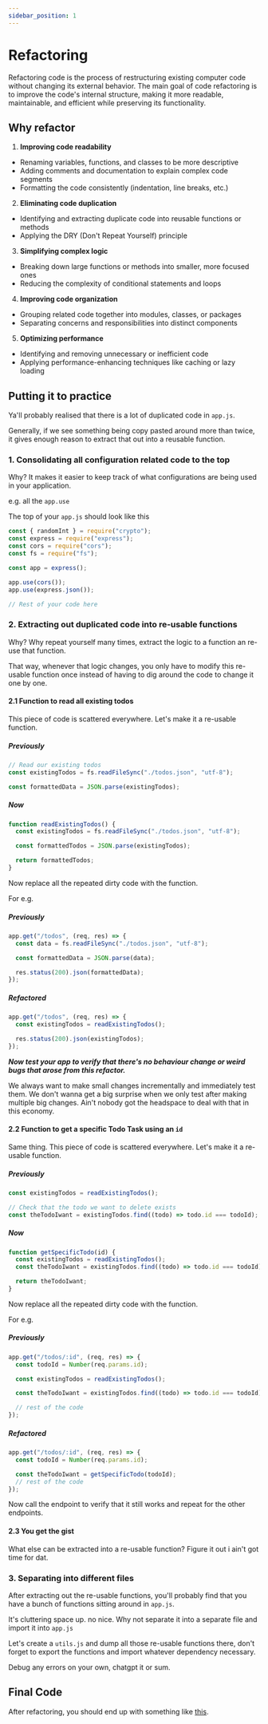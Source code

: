 ```yaml
---
sidebar_position: 1
---
```


# Refactoring

Refactoring code is the process of restructuring existing computer code without changing its external behavior. The main goal of code refactoring is to improve the code's internal structure, making it more readable, maintainable, and efficient while preserving its functionality.

## Why refactor

1. **Improving code readability**

- Renaming variables, functions, and classes to be more descriptive
- Adding comments and documentation to explain complex code segments
- Formatting the code consistently (indentation, line breaks, etc.)

2. **Eliminating code duplication**

- Identifying and extracting duplicate code into reusable functions or methods
- Applying the DRY (Don't Repeat Yourself) principle

3. **Simplifying complex logic**

- Breaking down large functions or methods into smaller, more focused ones
- Reducing the complexity of conditional statements and loops

4. **Improving code organization**

- Grouping related code together into modules, classes, or packages
- Separating concerns and responsibilities into distinct components

5. **Optimizing performance**

- Identifying and removing unnecessary or inefficient code
- Applying performance-enhancing techniques like caching or lazy loading

## Putting it to practice

Ya'll probably realised that there is a lot of duplicated code in `app.js`.

Generally, if we see something being copy pasted around more than twice, it gives enough reason to extract that out into a reusable function.

### 1. Consolidating all configuration related code to the top

Why? It makes it easier to keep track of what configurations are being used in your application.

e.g. all the `app.use`

The top of your `app.js` should look like this

```javascript
const { randomInt } = require("crypto");
const express = require("express");
const cors = require("cors");
const fs = require("fs");

const app = express();

app.use(cors());
app.use(express.json());

// Rest of your code here
```

### 2. Extracting out duplicated code into re-usable functions

Why? Why repeat yourself many times, extract the logic to a function an re-use that function.

That way, whenever that logic changes, you only have to modify this re-usable function once instead of having to dig around the code to change it one by one.

#### 2.1 Function to read all existing todos

This piece of code is scattered everywhere. Let's make it a re-usable function.

##### Previously

```javascript
// Read our existing todos
const existingTodos = fs.readFileSync("./todos.json", "utf-8");

const formattedData = JSON.parse(existingTodos);
```

##### Now

```javascript
function readExistingTodos() {
  const existingTodos = fs.readFileSync("./todos.json", "utf-8");

  const formattedTodos = JSON.parse(existingTodos);

  return formattedTodos;
}
```

Now replace all the repeated dirty code with the function.

For e.g.

##### Previously

```javascript
app.get("/todos", (req, res) => {
  const data = fs.readFileSync("./todos.json", "utf-8");

  const formattedData = JSON.parse(data);

  res.status(200).json(formattedData);
});
```

##### Refactored

```javascript
app.get("/todos", (req, res) => {
  const existingTodos = readExistingTodos();

  res.status(200).json(existingTodos);
});
```

**_Now test your app to verify that there's no behaviour change or weird bugs that arose from this refactor._**

We always want to make small changes incrementally and immediately test them. We don't wanna get a big surprise when we only test after making multiple big changes. Ain't nobody got the headspace to deal with that in this economy.

#### 2.2 Function to get a specific Todo Task using an `id`

Same thing. This piece of code is scattered everywhere. Let's make it a re-usable function.

##### Previously

```javascript
const existingTodos = readExistingTodos();

// Check that the todo we want to delete exists
const theTodoIwant = existingTodos.find((todo) => todo.id === todoId);
```

##### Now

```javascript
function getSpecificTodo(id) {
  const existingTodos = readExistingTodos();
  const theTodoIwant = existingTodos.find((todo) => todo.id === todoId);

  return theTodoIwant;
}
```

Now replace all the repeated dirty code with the function.

For e.g.

##### Previously

```javascript
app.get("/todos/:id", (req, res) => {
  const todoId = Number(req.params.id);

  const existingTodos = readExistingTodos();

  const theTodoIwant = existingTodos.find((todo) => todo.id === todoId);

  // rest of the code
});
```

##### Refactored

```javascript
app.get("/todos/:id", (req, res) => {
  const todoId = Number(req.params.id);

  const theTodoIwant = getSpecificTodo(todoId);
  // rest of the code
});
```

Now call the endpoint to verify that it still works and repeat for the other endpoints.

#### 2.3 You get the gist

What else can be extracted into a re-usable function? Figure it out i ain't got time for dat.

### 3. Separating into different files

After extracting out the re-usable functions, you'll probably find that you have a bunch of functions sitting around in `app.js`.

It's cluttering space up. no nice. Why not separate it into a separate file and import it into `app.js`

Let's create a `utils.js` and dump all those re-usable functions there, don't forget to export the functions and import whatever dependency necessary.

Debug any errors on your own, chatgpt it or sum.

## Final Code

After refactoring, you should end up with something like [this](https://github.com/seanjin97/geekout-2024/tree/master/backend/refactoring).
